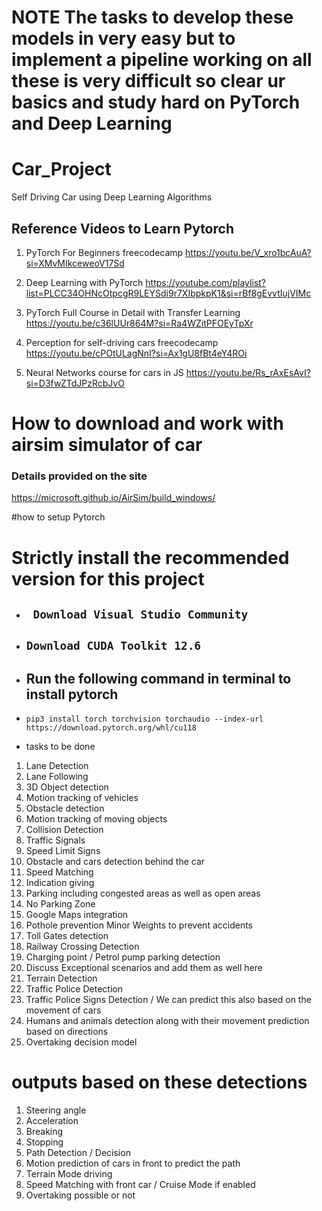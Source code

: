 # NOTE The tasks to develop these models in very easy but to implement a pipeline working on all these is very difficult so clear ur basics and study hard on PyTorch and Deep Learning
# Car_Project
Self Driving Car using Deep Learning Algorithms

## Reference Videos to Learn Pytorch 

1. PyTorch For Beginners freecodecamp
https://youtu.be/V_xro1bcAuA?si=XMvMIkceweoV17Sd

2. Deep Learning with PyTorch
   https://youtube.com/playlist?list=PLCC34OHNcOtpcgR9LEYSdi9r7XIbpkpK1&si=rBf8gEvvtIujVIMc

3. PyTorch Full Course in Detail with Transfer Learning
   https://youtu.be/c36lUUr864M?si=Ra4WZitPFOEyTpXr

4. Perception for self-driving cars freecodecamp
   https://youtu.be/cPOtULagNnI?si=Ax1gU8fBt4eY4ROi

5. Neural Networks course for cars in JS
   https://youtu.be/Rs_rAxEsAvI?si=D3fwZTdJPzRcbJvO
   
# How to download and work with airsim simulator of car 
### Details provided on the site
https://microsoft.github.io/AirSim/build_windows/


#how to setup Pytorch
# Strictly install the recommended version for this project
- ##  ```  Download Visual Studio Community ```

- ## ``` Download CUDA Toolkit 12.6 ```

- ## Run the following command in terminal to install pytorch
-  ` pip3 install torch torchvision torchaudio --index-url https://download.pytorch.org/whl/cu118 `




- tasks to be done

1. Lane Detection 
2. Lane Following
3. 3D Object detection
4. Motion tracking of vehicles
5. Obstacle detection
6. Motion tracking of moving objects
7. Collision Detection
8. Traffic Signals
9. Speed Limit Signs
10. Obstacle and cars detection behind the car 
11. Speed Matching
12. Indication giving 
13. Parking including congested areas as well as open areas
14. No Parking Zone
15. Google Maps integration
16. Pothole prevention Minor Weights to prevent accidents
17. Toll Gates detection
18. Railway Crossing Detection
19. Charging point / Petrol pump parking detection
20. Discuss Exceptional scenarios and add them as well here
21. Terrain Detection
22. Traffic Police Detection
23. Traffic Police Signs Detection / We can predict this also based on the movement of cars
24. Humans and animals detection along with their movement prediction based on directions
25. Overtaking decision model

# outputs based on these detections

1. Steering angle 
2. Acceleration 
3. Breaking
4. Stopping
5. Path Detection / Decision
6. Motion prediction of cars in front to predict the path
7. Terrain Mode driving
8. Speed Matching with front car / Cruise Mode if enabled
9. Overtaking possible or not
